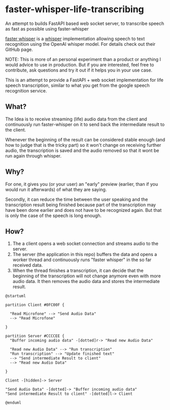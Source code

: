 # faster-whisper-life-transcribing
An attempt to builds FastAPI based web socket server, to transcribe speech as fast as possible using faster-whisper

[faster whisper](https://github.com/guillaumekln/faster-whisper) is a [whisper](https://openai.com/research/whisper)
implementation allowing speech to text recognition using the OpenAI whisper model. For details
check out their GitHub page.

NOTE: This is more of an personal experiment than a product or anything I would advice to use in production.
But if you are interested, feel free to contribute, ask questions and try it out if it helps you in your use case.

This is an attempt to provide a FastAPI + web socket implementation for life speech transcription, similar
to what you get from the google speech recognition service.

## What?

The Idea is to receive streaming (life) audio data from the client and continuously run faster-whisper on it to send back
the intermediate result to the client.

Whenever the beginning of the result can be considered stable enough (and how to judge that is the tricky part)
so it won't change on receiving further audio, the transcription is saved and the audio removed so that it wont be run again
through whisper.

## Why?

For one, it gives you (or your user) an "early" preview (earlier, than if you would run it afterwards) of what they are saying.

Secondly, it can reduce the time between the user speaking and the transcription result being finished because
part of the transcription may have been done earlier and does not have to be recognized again. But that is only the case of the speech
is long enough.

## How?

1. The a client opens a web socket connection and streams audio to the server.
2. The server (the application in this repo) buffers the data and opens
   a worker thread and continuously runs "faster whisper" in the so far received data.
3. When the thread finishes a transcription, it can decide that the beginning of the
   transcription will not change anymore even with more audio data.
   It then removes the audio data and stores the intermediate result.

```plantuml
@startuml

partition Client #0FC00F {

  "Read Microfone" --> "Send Audio Data"
  --> "Read Microfone"

}

partition Server #CCCCEE {
  "Buffer incoming audio data" -[dotted]r-> "Read new Audio Data"

  "Read new Audio Data" --> "Run transcription"
  "Run transcription" --> "Update finished text"
  --> "Send intermediate Result to client"
  --> "Read new Audio Data"

}

Client -[hidden]-> Server

"Send Audio Data" -[dotted]-> "Buffer incoming audio data"
"Send intermediate Result to client" -[dotted]l-> Client

@enduml
```
